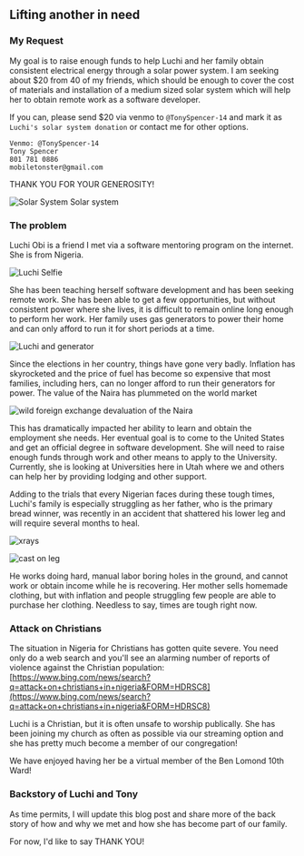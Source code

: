 <!-- # Solar Power Fundraiser for Luchi -->
## Lifting another in need
### My Request
My goal is to raise enough funds to help Luchi and her family obtain consistent electrical energy through a solar power system. I am seeking about $20 from 40 of my friends, which should be enough to cover the cost of materials and installation of a medium sized solar system which will help her to obtain remote work as a software developer.

If you can, please send $20 via venmo to `@TonySpencer-14` and mark it as `Luchi's solar system donation` or contact me for other options.

```
Venmo: @TonySpencer-14
Tony Spencer
801 781 0886
mobiletonster@gmail.com
```
THANK YOU FOR YOUR GENEROSITY!

![Solar System](https://raw.githubusercontent.com/mobiletonster/blogposts/main/special/images/solar-system.jpg#screenshot)
Solar system

### The problem
Luchi Obi is a friend I met via a software mentoring program on the internet. She is from Nigeria. 

![Luchi Selfie](https://raw.githubusercontent.com/mobiletonster/blogposts/main/special/images/luchi.jpg#screenshot)

She has been teaching herself software development and has been seeking remote work. She has been able to get a few opportunities, but without consistent power where she lives, it is difficult to remain online long enough to perform her work. Her family uses gas generators to power their home and can only afford to run it for short periods at a time.

![Luchi and generator](https://raw.githubusercontent.com/mobiletonster/blogposts/main/special/images/luchi-generator.jpg#screenshot)

Since the elections in her country, things have gone very badly. Inflation has skyrocketed and the price of fuel has become so expensive that most families, including hers, can no longer afford to run their generators for power. The value of the Naira has plummeted on the world market

![wild foreign exchange devaluation of the Naira](https://raw.githubusercontent.com/mobiletonster/blogposts/main/special/images/wild-fx.png#screenshot)

This has dramatically impacted her ability to learn and obtain the employment she needs. Her eventual goal is to come to the United States and get an official degree in software development. She will need to raise enough funds through work and other means to apply to the University. Currently, she is looking at Universities here in Utah where we and others can help her by providing lodging and other support.

Adding to the trials that every Nigerian faces during these tough times, Luchi's family is especially struggling as her father, who is the primary bread winner, was recently in an accident that shattered his lower leg and will require several months to heal. 

![xrays](https://raw.githubusercontent.com/mobiletonster/blogposts/main/special/images/xrays.jpg#screenshot)

![cast on leg](https://raw.githubusercontent.com/mobiletonster/blogposts/main/special/images/leg-cast.jpg#screenshot)

He works doing hard, manual labor boring holes in the ground, and cannot work or obtain income while he is recovering. Her mother sells homemade clothing, but with inflation and people struggling few people are able to purchase her clothing. Needless to say, times are tough right now.

### Attack on Christians
The situation in Nigeria for Christians has gotten quite severe. You need only do a web search and you'll see an alarming number of reports of violence against the Christian population:  [https://www.bing.com/news/search?q=attack+on+christians+in+nigeria&FORM=HDRSC8](https://www.bing.com/news/search?q=attack+on+christians+in+nigeria&FORM=HDRSC8)

Luchi is a Christian, but it is often unsafe to worship publically. She has been joining my church as often as possible via our streaming option and she has pretty much become a member of our congregation!

We have enjoyed having her be a virtual member of the Ben Lomond 10th Ward!

### Backstory of Luchi and Tony
As time permits, I will update this blog post and share more of the back story of how and why we met and how she has become part of our family.

For now, I'd like to say THANK YOU!